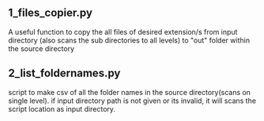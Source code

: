 ## 1_files_copier.py
A useful function to copy the all files of desired extension/s from input directory (also scans the sub directories to all levels) to "out" folder within the source directory

## 2_list_foldernames.py
script to make csv of all the folder names in the source directory(scans on single level). if input directory path is not given or its invalid, it will scans the script location as input directory.